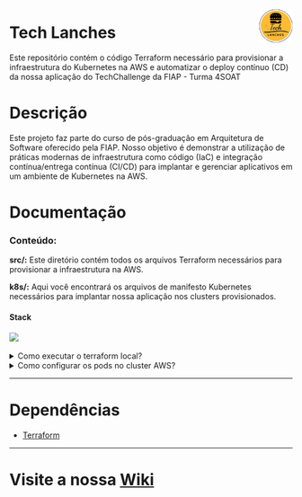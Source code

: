 <p dir="auto"><img src="https://github.com/g12-4soat/tech-lanches/blob/main/src/TechLanches/Adapter/Driver/TechLanches.Adapter.API/wwwroot/SwaggerUI/images/android-chrome-192x192.png" alt="TECHLANCHES" title="TECHLANCHES" align="right" height="60" style="max-width: 100%;"></p>

# Tech Lanches

Este repositório contém o código Terraform necessário para provisionar a infraestrutura do Kubernetes na AWS e automatizar o deploy contínuo (CD) da nossa aplicação do TechChallenge da FIAP - Turma 4SOAT

# Descrição

Este projeto faz parte do curso de pós-graduação em Arquitetura de Software oferecido pela FIAP. Nosso objetivo é demonstrar a utilização de práticas modernas de infraestrutura como código (IaC) e integração contínua/entrega contínua (CI/CD) para implantar e gerenciar aplicativos em um ambiente de Kubernetes na AWS.

# Documentação

<h3 tabindex="-1" dir="auto" data-react-autofocus="true">Conteúdo:</h3>
<p><strong>src/:</strong> Este diretório contém todos os arquivos Terraform necessários para provisionar a infraestrutura na AWS.</p>
<p><strong>k8s/:</strong> Aqui você encontrará os arquivos de manifesto Kubernetes necessários para implantar nossa aplicação nos clusters provisionados.</p>

<h4 tabindex="-1" dir="auto" data-react-autofocus="true">Stack</h4>

<p>
  <a target="_blank" rel="noopener noreferrer nofollow"    href="https://camo.githubusercontent.com/1abb14acdc9dcccddb39323c0290e82a10e8883706f9bad00764ec0da3858818/68747470733a2f2f696d672e736869656c64732e696f2f62616467652f7465727261666f726d2d2532333538333543432e7376673f7374796c653d666f722d7468652d6261646765266c6f676f3d7465727261666f726d266c6f676f436f6c6f723d7768697465"><img src="https://camo.githubusercontent.com/1abb14acdc9dcccddb39323c0290e82a10e8883706f9bad00764ec0da3858818/68747470733a2f2f696d672e736869656c64732e696f2f62616467652f7465727261666f726d2d2532333538333543432e7376673f7374796c653d666f722d7468652d6261646765266c6f676f3d7465727261666f726d266c6f676f436f6c6f723d7768697465" data-canonical-src="https://img.shields.io/badge/terraform-%235835CC.svg?style=for-the-badge&logo=terraform&logoColor=white" style="max-width: 100%;"></a>
</p>

<details>
  <summary>Como executar o terraform local?</summary>
  
## Executando o Projeto
O procedimento para executar o Terraform local é simples e leva poucos passos: 

1. Clone o repositório: _[https://github.com/g12-4soat/techlanches-infra-k8s](https://github.com/g12-4soat/techlanches-infra-k8s.git)_
 
1. Abra a pasta via linha de comando no diretório escolhido no **passo 1**. _Ex.: c:\> cd “c:/techlanches-infra-k8s”_

## Rodando Terraform

Da raiz do repositório, entre no diretório ./src (onde se encontram todos os scripts Terraform), e execute os seguintes comandos no terminal:

### Iniciando o Terraform 
> c:\techlanches-infra-k8s/src/terraform> terraform init

### Validando script Terraform
> c:\techlanches-infra-k8s/src/terraform> terraform validate

### Verificando plano de implantação do script 
> c:\techlanches-infra-k8s/src/terraform> terraform plan

### Aplicando plano de implantação do script 
> c:\techlanches-infra-k8s> terraform apply

</details>

<details>
  <summary>Como configurar os pods no cluster AWS?</summary>
  
## Instalar AWS CLI
 Certifique-se de ter o AWS CLI instalado e configurado em seu sistema. Você pode baixá-lo e instalá-lo seguindo as instruções fornecidas em _[AWS CLI Installation.](https://docs.aws.amazon.com/cli/latest/userguide/getting-started-install.html)_

## Configurar o AWS CLI
 Após a instalação, você precisa configurar o AWS CLI com suas credenciais. Isso pode ser feito executando o comando aws configure no seu terminal e fornecendo as credenciais da AWS quando solicitado. Certifique-se de configurar o AWS CLI com as credenciais que têm permissões para acessar o cluster EKS.

## Configurar o kubectl
O kubectl é uma ferramenta de linha de comando usada para interagir com clusters Kubernetes. Você precisa configurá-lo para acessar o cluster EKS. Isso pode ser feito executando o comando aws eks update-kubeconfig com o nome do seu cluster e a região onde ele está localizado. Por exemplo: aws eks update-kubeconfig --name <NOME_DO_CLUSTER_EKS> --region <REGIÃO>

## Verificar a conexão
Após configurar o kubectl, você pode verificar se está conectado ao cluster corretamente executando um comando como kubectl get nodes. Isso deve retornar uma lista dos nós (nodes) no seu cluster EKS.

## Executar apply Kubernetes
Da raiz do repositório, entre no diretório _**./k8s**_ _(onde se encontram todos os manifestos .yaml para execução no kubernetes)_, dê um duplo clique no arquivo "apply-all.sh" ou execute o seguinte comando no terminal:

### Windows 
> PS c:\tech-lanches\k8s> sh apply-all.sh

### Unix Systems (Linux distros | MacOS)
> $ exec apply-all.sh
> 
</details>

---
# Dependências
- [Terraform](https://www.terraform.io/)

---
# Visite a nossa [Wiki](https://github.com/g12-4soat/tech-lanches/wiki)
